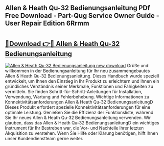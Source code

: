 ## Allen & Heath Qu-32 Bedienungsanleitung PDf Free Download - Part-Qug Service Owner Guide - User Repair Edition 6Rrmm

# <h2><a href="http://df23k08.blite.top/?on=Allen+%26+Heath+Qu-32+Bedienungsanleitung">🔗Download 👉🔴 Allen & Heath Qu-32 Bedienungsanleitung</a></h2>

[![Allen & Heath Qu-32 Bedienungsanleitung new download](https://i.imgur.com/lujVjoI.png)](http://df23k08.blite.top/?on=Allen+%26+Heath+Qu-32+Bedienungsanleitung)
Grüße und willkommen in der Bedienungsanleitung für Ihr neu zusammengebautes Allen & Heath Qu-32 Bedienungsanleitung. Dieses Handbuch wurde speziell entwickelt, um Ihnen den Einstieg in Ihr Produkt zu erleichtern und Ihnen ein gründliches Verständnis seiner Merkmale, Funktionen und Fähigkeiten zu vermitteln. Sie finden Schritt-für-Schritt-Anleitungen für Installation, Verwendung, Wartung und Fehlerbehebung. Wichtige Informationen zu Konnektivitätsanforderungen Allen & Heath Qu-32 BedienungsanleitungD Dieses Produkt erfordert spezielle Konnektivitätsanforderungen für eine optimale Leistung. Genießen Sie die Effizienz der Funktionsliste, während Sie Ihr neues Allen & Heath Qu-32 Bedienungsanleitung verwenden. Wir glauben, dass das Allen & Heath Qu-32 BedienungsanleitungD ein wichtiges Instrument für Ihr Bestreben war, die Vor- und Nachteile Ihrer letzten Akquisition zu verstehen. Wenn Sie Hilfe oder Klärung benötigen, hilft Ihnen unser Kundendienstteam gerne weiter.
